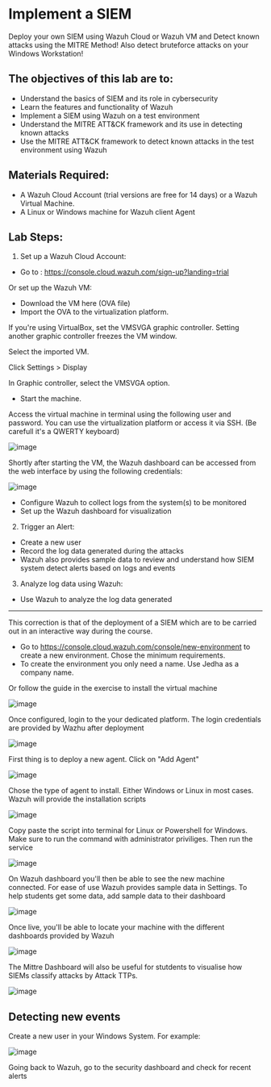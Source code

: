 # Implement a SIEM

Deploy your own SIEM using Wazuh Cloud or Wazuh VM and Detect known attacks using the MITRE Method! Also detect bruteforce attacks on your Windows Workstation!

## The objectives of this lab are to:

- Understand the basics of SIEM and its role in cybersecurity
- Learn the features and functionality of Wazuh
- Implement a SIEM using Wazuh on a test environment
- Understand the MITRE ATT&CK framework and its use in detecting known attacks
- Use the MITRE ATT&CK framework to detect known attacks in the test environment using Wazuh

## Materials Required:

- A Wazuh Cloud Account (trial versions are free for 14 days) or a Wazuh Virtual Machine.
- A Linux or Windows machine for Wazuh client Agent

## Lab Steps:

1. Set up a Wazuh Cloud Account:

- Go to : https://console.cloud.wazuh.com/sign-up?landing=trial

Or set up the Wazuh VM:

- Download the VM here (OVA file)
- Import the OVA to the virtualization platform.

If you're using VirtualBox, set the VMSVGA graphic controller. Setting another graphic controller freezes the VM window.

Select the imported VM.

Click Settings > Display

In Graphic controller, select the VMSVGA option.

- Start the machine.

Access the virtual machine in terminal using the following user and password. You can use the virtualization platform or access it via SSH. (Be carefull it's a QWERTY keyboard)

![image](https://github.com/user-attachments/assets/653ac366-5f95-4e29-9916-3275addd66f0)

Shortly after starting the VM, the Wazuh dashboard can be accessed from the web interface by using the following credentials:

![image](https://github.com/user-attachments/assets/9efe987e-eee4-45f8-8761-c9ae380264ca)

- Configure Wazuh to collect logs from the system(s) to be monitored
- Set up the Wazuh dashboard for visualization

2. Trigger an Alert:

- Create a new user
- Record the log data generated during the attacks
- Wazuh also provides sample data to review and understand how SIEM system detect alerts based on logs and events

3. Analyze log data using Wazuh:

- Use Wazuh to analyze the log data generated

------------------------------------------------------------------------------------------------------------------------------------------------------

This correction is that of the deployment of a SIEM which are to be carried out in an interactive way during the course.

- Go to https://console.cloud.wazuh.com/console/new-environment to create a new environment. Chose the minimum requirements.
- To create the environment you only need a name. Use Jedha as a company name.

Or follow the guide in the exercise to install the virtual machine

![image](https://github.com/user-attachments/assets/4de434e0-38f4-4662-bbc4-b186e626e4a0)

Once configured, login to the your dedicated platform. The login credentials are provided by Wazhu after deployment

![image](https://github.com/user-attachments/assets/913e85e6-b8e1-4f07-8bb5-d60a867225c1)

First thing is to deploy a new agent. Click on "Add Agent"

![image](https://github.com/user-attachments/assets/e0ee1b76-252d-4732-9f03-9f966d8dc8b3)

Chose the type of agent to install. Either Windows or Linux in most cases. Wazuh will provide the installation scripts

![image](https://github.com/user-attachments/assets/71262414-7e8f-468c-bf39-f7a46b99b061)

Copy paste the script into terminal for Linux or Powershell for Windows. Make sure to run the command with administrator priviliges. Then run the service

![image](https://github.com/user-attachments/assets/46386cc7-b308-4299-bfe4-d26abc59132b)

On Wazuh dashboard you'll then be able to see the new machine connected. For ease of use Wazuh provides sample data in Settings. To help students get some data, add sample data to their dashboard

![image](https://github.com/user-attachments/assets/6c28cca3-7ea9-4cbb-97c3-868e526ee7ba)

Once live, you'll be able to locate your machine with the different dashboards provided by Wazuh

![image](https://github.com/user-attachments/assets/b27eed8c-f68e-42ba-a83a-bdc831048ee3)

The Mittre Dashboard will also be useful for stutdents to visualise how SIEMs classify attacks by Attack TTPs.

![image](https://github.com/user-attachments/assets/fd328fcb-3603-4003-8141-716f36dc3d08)

## Detecting new events

Create a new user in your Windows System. For example:

![image](https://github.com/user-attachments/assets/02d78ede-73a9-4e1c-9e27-271eafd271df)

Going back to Wazuh, go to the security dashboard and check for recent alerts
















